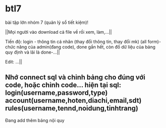 # btl7
bài tập lớn nhóm 7 (quản lý sổ tiết kiệm)!

||Mọi người vào download cả file về rồi xem, làm,...||

Tiến độ: login - thông tin cá nhân (thay đổi thông tin, thay đổi mk) (all form)- chức năng của admin(đang code), done gần hết, còn đổ dữ liệu của bảng quy định và lãi là done-...||

Edit: ...||

Nhớ connect sql và chỉnh bảng cho đúng với code, hoặc chỉnh code...
hiện tại sql:
login(username,password,type)
account(username,hoten,diachi,email,sdt)
rules(username,tennd,noidung,tinhtrang)
----
Đang add thêm bảng nội quy

